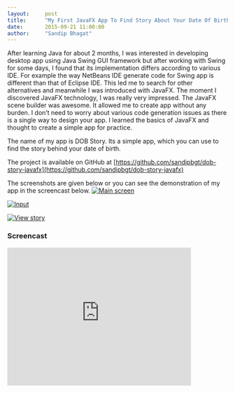 ```yaml
---
layout:     post
title:      "My First JavaFX App To Find Story About Your Date Of Birth"
date:       2015-09-21 11:00:00
author:     "Sandip Bhagat"
---
```

After learning Java for about 2 months, I was interested in developing desktop app using Java Swing GUI framework but after working with Swing for some days, I found that its implementation differs according to various IDE. For example the way NetBeans IDE generate code for Swing app is different than that of Eclipse IDE. This led me to search for other alternatives and meanwhile I was introduced with JavaFX. The moment I discovered JavaFX technology, I was really very impressed. The JavaFX scene builder was awesome. It allowed me to create app without any burden. I don’t need to worry about various code generation issues as there is a single way to design your app.
I learned the basics of JavaFX and thought to create a simple app for practice.

The name of my app is DOB Story. Its a simple app, which you can use to find the story behind your date of birth.

The project is available on GitHub at [https://github.com/sandipbgt/dob-story-javafx](https://github.com/sandipbgt/dob-story-javafx)


The screenshots are given below or you can see the demonstration of my app in the screencast below.
[![Main screen](https://farm1.staticflickr.com/732/21701533505_9fcf14c925_b_d.jpg)](https://farm1.staticflickr.com/732/21701533505_9fcf14c925_b_d.jpg)

[![Input](https://farm1.staticflickr.com/575/21080525273_f474903c42_b_d.jpg)](https://farm1.staticflickr.com/575/21080525273_f474903c42_b_d.jpg)

[![View story](https://farm1.staticflickr.com/590/21514683879_c196e3fdd9_b_d.jpg)](https://farm1.staticflickr.com/590/21514683879_c196e3fdd9_b_d.jpg)

### Screencast
<iframe width="420" height="315" src="https://www.youtube.com/embed/HUNu0u-o79o" frameborder="0" allowfullscreen></iframe>